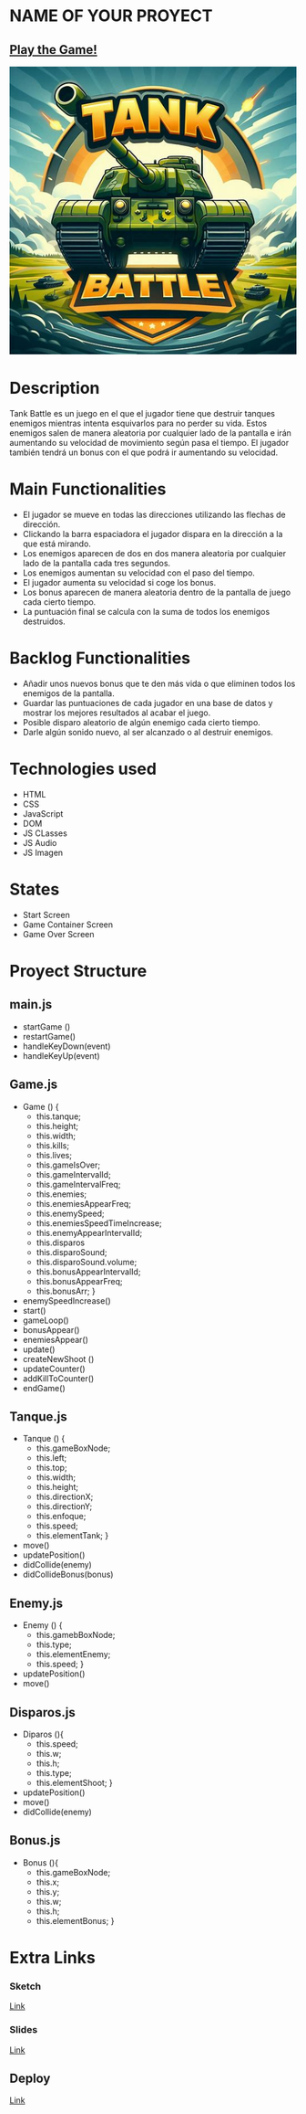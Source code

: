 # NAME OF YOUR PROYECT

## [Play the Game!](https://pablosanchezcamara.github.io/tanks-battle/)

![Game Logo](./images/logo.jpeg)


# Description

Tank Battle es un juego en el que el jugador tiene que destruir tanques enemigos mientras intenta esquivarlos para no perder su vida. Estos enemigos salen de manera aleatoria por cualquier lado de la pantalla e irán aumentando su velocidad de movimiento según pasa el tiempo. El jugador también tendrá un bonus con el que podrá ir aumentando su velocidad.


# Main Functionalities

- El jugador se mueve en todas las direcciones utilizando las flechas de dirección.
- Clickando la barra espaciadora el jugador dispara en la dirección a la que está mirando.
- Los enemigos aparecen de dos en dos manera aleatoria por cualquier lado de la pantalla cada tres segundos.
- Los enemigos aumentan su velocidad con el paso del tiempo.
- El jugador aumenta su velocidad si coge los bonus.
- Los bonus aparecen de manera aleatoria dentro de la pantalla de juego cada cierto tiempo.
- La puntuación final se calcula con la suma de todos los enemigos destruidos.

# Backlog Functionalities

- Añadir unos nuevos bonus que te den más vida o que eliminen todos los enemigos de la pantalla.
- Guardar las puntuaciones de cada jugador en una base de datos y mostrar los mejores resultados al acabar el juego.
- Posible disparo aleatorio de algún enemigo cada cierto tiempo.
- Darle algún sonido nuevo, al ser alcanzado o al destruir enemigos.

# Technologies used

- HTML
- CSS
- JavaScript
- DOM
- JS CLasses
- JS Audio
- JS Imagen

# States

- Start Screen
- Game Container Screen
- Game Over Screen

# Proyect Structure

## main.js

- startGame ()
- restartGame()
- handleKeyDown(event)
- handleKeyUp(event)

## Game.js

- Game () {
    - this.tanque;
    - this.height;
    - this.width;
    - this.kills;
    - this.lives;
    - this.gameIsOver;
    - this.gameIntervalId;
    - this.gameIntervalFreq;
    - this.enemies;
    - this.enemiesAppearFreq;
    - this.enemySpeed;
    - this.enemiesSpeedTimeIncrease;
    - this.enemyAppearIntervalId;
    - this.disparos
    - this.disparoSound;
    - this.disparoSound.volume;
    - this.bonusAppearIntervalId;
    - this.bonusAppearFreq;
    - this.bonusArr;
}
- enemySpeedIncrease()
- start()
- gameLoop()
- bonusAppear()
- enemiesAppear()
- update()
- createNewShoot ()
- updateCounter()
- addKillToCounter()
- endGame()

## Tanque.js 

- Tanque () {
    - this.gameBoxNode;
    - this.left;
    - this.top;
    - this.width;
    - this.height;
    - this.directionX;
    - this.directionY;
    - this.enfoque;
    - this.speed;
    - this.elementTank;
}
- move()
- updatePosition()
- didCollide(enemy)
- didCollideBonus(bonus)

## Enemy.js

- Enemy () {
    - this.gamebBoxNode;
    - this.type;
    - this.elementEnemy;
    - this.speed;
}
- updatePosition()
- move()

## Disparos.js

- Diparos (){
    - this.speed;
    - this.w;
    - this.h;
    - this.type;
    - this.elementShoot;
}
- updatePosition()
- move()
- didCollide(enemy)

## Bonus.js

- Bonus (){
    - this.gameBoxNode;
    - this.x;
    - this.y;
    - this.w;
    - this.h;
    - this.elementBonus;
}

# Extra Links 

### Sketch
[Link](https://excalidraw.com/#json=uFI5J_mETE3IR-71_SZUh,AXA682D03qFtHk6pHQjt1w)

### Slides
[Link](https://docs.google.com/presentation/d/103imEfCBPsuv4mpWCCyX2TT4uHb4AUJZsYCZf9P_jn4/edit#slide=id.g268b03e0ac5_0_40)

## Deploy
[Link](https://pablosanchezcamara.github.io/tanks-battle/)